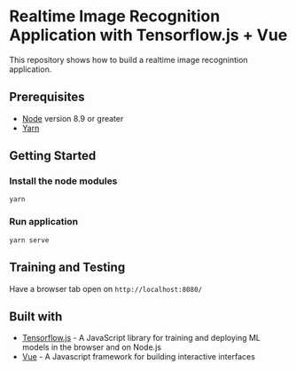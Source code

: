 # Realtime Image Recognition Application with Tensorflow.js + Vue

This repository shows how to build a realtime image recognintion application.

## Prerequisites

- [Node](https://nodejs.org) version 8.9 or greater
- [Yarn](https://yarnpkg.com)

## Getting Started

### Install the node modules

```
yarn
```

### Run application

```
yarn serve
```

## Training and Testing

Have a browser tab open on `http://localhost:8080/`

## Built with

- [Tensorflow.js](https://js.tensorflow.org) - A JavaScript library for training and deploying ML models in the browser and on Node.js
- [Vue](https://vuejs.org) - A Javascript framework for building interactive interfaces
